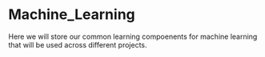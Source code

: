 # Machine_Learning
Here we will store our common learning compoenents for machine learning that will be used across different projects.
